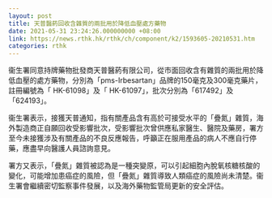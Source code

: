 ```yaml
---
layout: post
title: 天普醫葯回收含雜質的兩批用於降低血壓處方藥物
date: 2021-05-31 23:24:26.000000000 +08:00
link: https://news.rthk.hk/rthk/ch/component/k2/1593605-20210531.htm
categories: rthk
---
```


衞生署同意持牌藥物批發商天普醫葯有限公司，從市面回收含有雜質的兩批用於降低血壓的處方藥物，分別為「pms-Irbesartan」品牌的150毫克及300毫克藥片，註冊編號為「 HK-61098」及「 HK-61097」，批次分別為「617492」及「624193」。

衞生署表示，接獲天普通知，指有關產品含有高於可接受水平的「疊氮」雜質，海外製造商正自願回收受影響批次，受影響批次曾供應私家醫生、醫院及藥房，署方至今未接獲涉及有關產品的不良反應報告，呼籲正在服用產品的病人不應自行停藥，應盡早向醫護人員諮詢意見。

署方又表示，「疊氮」雜質被認為是一種突變原，可以引起細胞內脫氧核糖核酸的變化，可能增加患癌症的風險，但「疊氮」雜質導致人類癌症的風險尚未清楚。衞生署會繼續密切監察事件發展，以及海外藥物監管局更新的安全評估。
